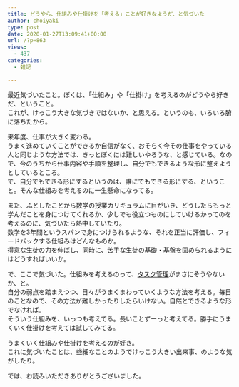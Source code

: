 ```yaml
---
title: どうやら、仕組みや仕掛けを「考える」ことが好きなようだ、と気づいた
author: choiyaki
type: post
date: 2020-01-27T13:09:41+00:00
url: /?p=863
views:
  - 437
categories:
  - 雑記

---
```

最近気づいたこと。ぼくは、「仕組み」や「仕掛け」を考えるのがどうやら好きだ、ということ。  
これが、けっこう大きな気づきではないか、と思える。というのも、いろいろ腑に落ちたから。

来年度、仕事が大きく変わる。  
うまく進めていくことができるか自信がなく、おそらく今その仕事をやっている人と同じような方法では、きっとぼくには難しいやろうな、と感じている。なので、今のうちから仕事内容や手順を整理し、自分でもできるような形に整えようとしているところ。  
で、自分でもできる形にするというのは、誰にでもできる形にする、ということ。そんな仕組みを考えるのに一生懸命になってる。

また、ふとしたことから数学の授業カリキュラムに目がいき、どうしたらもっと学んだことを身につけてくれるか、少しでも役立つものにしていけるかってのを考えるのに、気づいたら熱中していたり。  
数学を3年間というスパンで身につけられるような、それを正当に評価し、フィードバックする仕組みはどんなものか。  
得意な生徒の力を伸ばし、同時に、苦手な生徒の基礎・基盤を固められるようにはどうすればいいか。

で、ここで気づいた。仕組みを考えるのって、[タスク管理][1]がまさにそうやないか、と。  
自分の弱点を踏まえつつ、日々がうまくまわっていくような方法を考える。毎日のことなので、その方法が難しかったりしたらいけない。自然とできるような形でなければ。  
そういう仕組みを、いっつも考えてる。長いことずーっと考えてる。勝手にうまくいく仕掛けを考えては試してみてる。

うまくいく仕組みや仕掛けを考えるのが好き。  
これに気づいたことは、些細なことのようでけっこう大きい出来事、のような気がしたり。

では、お読みいただきありがとうございました。

 [1]: https://scrapbox.io/choiyaki-hondana/%E3%82%BF%E3%82%B9%E3%82%AF%E7%AE%A1%E7%90%86